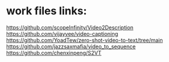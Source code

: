 # work files links:<br>
https://github.com/scopeInfinity/Video2Description <br>
https://github.com/vijayvee/video-captioning<br>
https://github.com/YoadTew/zero-shot-video-to-text/tree/main<br>
https://github.com/jazzsaxmafia/video_to_sequence<br>
https://github.com/chenxinpeng/S2VT
<br>
